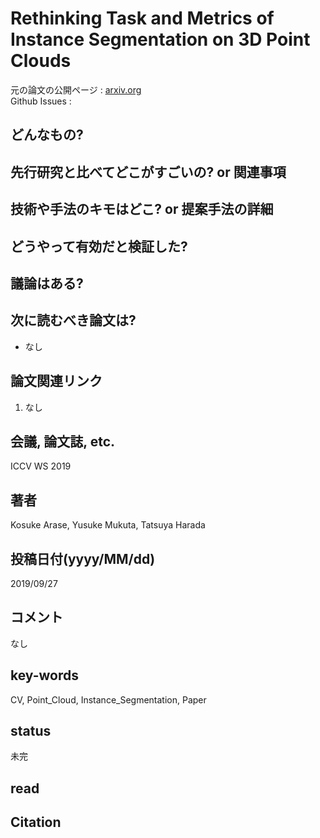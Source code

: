 # Rethinking Task and Metrics of Instance Segmentation on 3D Point Clouds

元の論文の公開ページ : [arxiv.org](https://arxiv.org/abs/1909.12655)  
Github Issues : []()  

## どんなもの?

## 先行研究と比べてどこがすごいの? or 関連事項

## 技術や手法のキモはどこ? or 提案手法の詳細

## どうやって有効だと検証した?

## 議論はある?

## 次に読むべき論文は?
- なし

## 論文関連リンク
1. なし

## 会議, 論文誌, etc.
ICCV WS 2019

## 著者
Kosuke Arase, Yusuke Mukuta, Tatsuya Harada

## 投稿日付(yyyy/MM/dd)
2019/09/27

## コメント
なし

## key-words
CV, Point_Cloud, Instance_Segmentation, Paper

## status
未完

## read

## Citation
